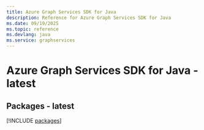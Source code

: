 ```yaml
---
title: Azure Graph Services SDK for Java
description: Reference for Azure Graph Services SDK for Java
ms.date: 09/19/2025
ms.topic: reference
ms.devlang: java
ms.service: graphservices
---
```

# Azure Graph Services SDK for Java - latest
## Packages - latest
[!INCLUDE [packages](graph-services-index.md)]